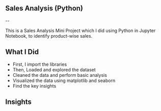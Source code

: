 ## Sales Analysis (Python)

--

This is a Sales Analysis Mini Project which I did using Python in Jupyter Notebook, to identify product-wise sales.

## What I Did

- First, I import the libraries 
- Then, Loaded and explored the dataset
- Cleaned the data and perform basic analysis
- Visualized the data using matplotlib and seaborn
- Find the key insights

## Insights
